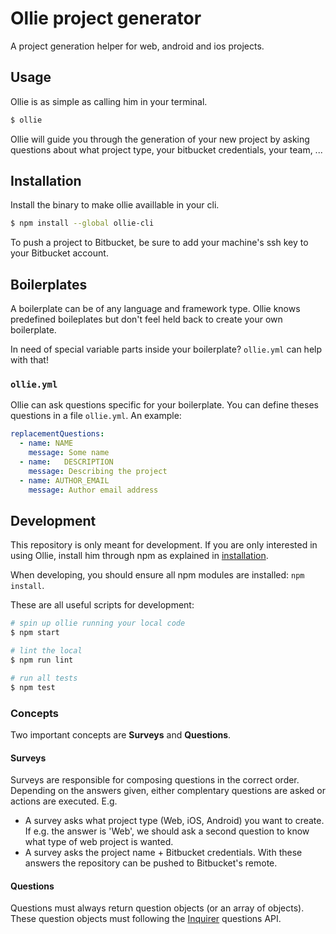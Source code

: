 # Ollie project generator

A project generation helper for web, android and ios projects.

## Usage

Ollie is as simple as calling him in your terminal.

```bash
$ ollie
```

Ollie will guide you through the generation of your new project by asking questions about what project type, your bitbucket credentials, your team, ...

## Installation

Install the binary to make ollie availlable in your cli.

```bash
$ npm install --global ollie-cli
```

To push a project to Bitbucket, be sure to add your machine's ssh key to your Bitbucket account.  


## Boilerplates

A boilerplate can be of any language and framework type. Ollie knows predefined boileplates but don't feel held back to create your own boilerplate. 

In need of special variable parts inside your boilerplate? `ollie.yml` can help with that!

### `ollie.yml`

Ollie can ask questions specific for your boilerplate. You can define theses questions in a file `ollie.yml`. An example: 

```yaml
replacementQuestions:
  - name: NAME
    message: Some name
  - name:   DESCRIPTION
    message: Describing the project
  - name: AUTHOR_EMAIL
    message: Author email address

```


## Development

This repository is only meant for development. If you are only interested in using Ollie, install him through npm as explained in [installation](#Installation).

When developing, you should ensure all npm modules are installed: `npm install`.

These are all useful scripts for development:

```bash
# spin up ollie running your local code
$ npm start

# lint the local
$ npm run lint

# run all tests
$ npm test
```


### Concepts

Two important concepts are **Surveys** and **Questions**.


#### Surveys

Surveys are responsible for composing questions in the correct order. Depending on the answers given, either complentary questions are asked or actions are executed. E.g.

- A survey asks what project type (Web, iOS, Android) you want to create. If e.g. the answer is 'Web', we should ask a second question to know what type of web project is wanted.
- A survey asks the project name + Bitbucket credentials. With these answers the repository can be pushed to Bitbucket's remote.



#### Questions

Questions must always return question objects (or an array of objects). These question objects must following the [Inquirer](https://github.com/sboudrias/Inquirer.js) questions API.


